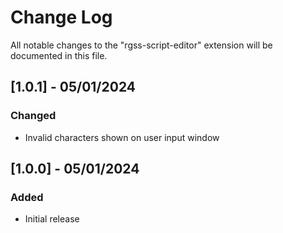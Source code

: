 # Change Log

All notable changes to the "rgss-script-editor" extension will be documented in this file.

## [1.0.1] - 05/01/2024

### Changed

+ Invalid characters shown on user input window

## [1.0.0] - 05/01/2024

### Added

- Initial release
